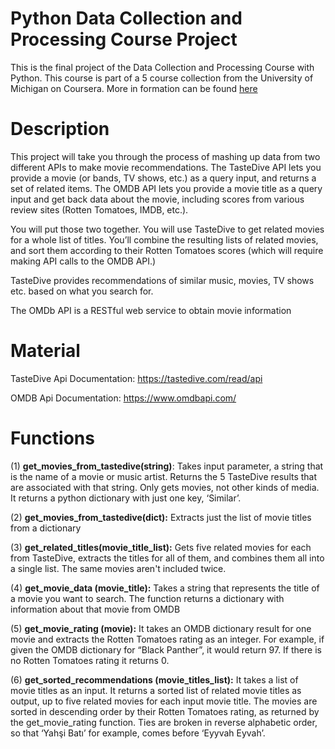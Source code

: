 # Python Data Collection and Processing Course Project
This is the final project of the Data Collection and Processing Course with Python. This course is part of a 5 course collection from the University of Michigan on Coursera. More in formation can be found [here](https://www.coursera.org/learn/data-collection-processing-python/home/welcome)

# Description
This project will take you through the process of mashing up data from two different APIs to make movie recommendations. The TasteDive API lets you provide a movie (or bands, TV shows, etc.) as a query input, and returns a set of related items. The OMDB API lets you provide a movie title as a query input and get back data about the movie, including scores from various review sites (Rotten Tomatoes, IMDB, etc.).

You will put those two together. You will use TasteDive to get related movies for a whole list of titles. You’ll combine the resulting lists of related movies, and sort them according to their Rotten Tomatoes scores (which will require making API calls to the OMDB API.)

TasteDive provides recommendations of similar music, movies, TV shows etc. based on what you search for.

The OMDb API is a RESTful web service to obtain movie information


# Material
TasteDive Api Documentation: https://tastedive.com/read/api

OMDB Api Documentation: https://www.omdbapi.com/

# Functions
(1) **get_movies_from_tastedive(string)**:
Takes input parameter, a string that is the name of a movie or music artist. Returns the 5 TasteDive results that are associated with that string. Only gets movies, not other kinds of media. It returns a python dictionary with just one key, ‘Similar’.

(2) **get_movies_from_tastedive(dict):**
Extracts just the list of movie titles from a dictionary 

(3) **get_related_titles(movie_title_list):**
Gets five related movies for each from TasteDive, extracts the titles for all of them, and combines them all into a single list. The same movies aren't included twice.

(4) **get_movie_data (movie_title):**
Takes a string that represents the title of a movie you want to search. The function returns a dictionary with information about that movie from OMDB

(5) **get_movie_rating (movie):**
It takes an OMDB dictionary result for one movie and extracts the Rotten Tomatoes rating as an integer. For example, if given the OMDB dictionary for “Black Panther”, it would return 97. If there is no Rotten Tomatoes rating it returns 0.

(6) **get_sorted_recommendations (movie_titles_list):**
It takes a list of movie titles as an input. It returns a sorted list of related movie titles as output, up to five related movies for each input movie title. The movies are sorted in descending order by their Rotten Tomatoes rating, as returned by the get_movie_rating function. Ties are broken in reverse alphabetic order, so that ‘Yahşi Batı’ for example, comes before ‘Eyyvah Eyvah’.

